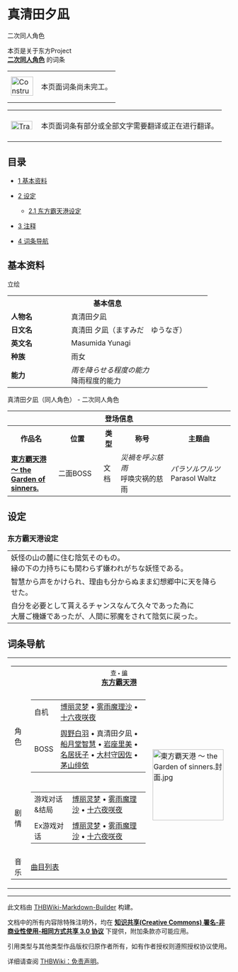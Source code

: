 # 真清田夕凪

<!-- source html: G:\repos\THBWiki-Markdown-Builder\THBWikiMarkdown\Temp\main\9\9c\ns0%3A%E7%9C%9F%E6%B8%85%E7%94%B0%E5%A4%95%E5%87%AA.html -->

二次同人角色

本页是关于东方Project  
 **[二次同人角色](./二次角色列表.md)** 的词条
<center>

<table>
<tbody><tr>
<td class="mbox-image"><div style="width: 52px;">
  <a href="./文件-ConstructionClock.png.md" class="image"><img alt="ConstructionClock.png" src="https://upload.thwiki.cc/thumb/f/f1/ConstructionClock.png/50px-ConstructionClock.png" decoding="async" loading="lazy" width="50" height="43" srcset="https://upload.thwiki.cc/thumb/f/f1/ConstructionClock.png/75px-ConstructionClock.png 1.5x, https://upload.thwiki.cc/thumb/f/f1/ConstructionClock.png/100px-ConstructionClock.png 2x" data-file-width="689" data-file-height="587"></a></div></td>
<td class="mbox-text" style=""><br>本页面词条尚未完工。<br><br></td>
</tr>
</tbody></table>


</center>
<center>

<table>
<tbody><tr>
<td class="mbox-image"><div style="width: 52px;">
  <a href="./文件-Translation_J_To_C-cs.png.md" class="image"><img alt="Translation J To C-cs.png" src="https://upload.thwiki.cc/thumb/3/31/Translation_J_To_C-cs.png/48px-Translation_J_To_C-cs.png" decoding="async" loading="lazy" width="48" height="19" srcset="https://upload.thwiki.cc/thumb/3/31/Translation_J_To_C-cs.png/72px-Translation_J_To_C-cs.png 1.5x, https://upload.thwiki.cc/thumb/3/31/Translation_J_To_C-cs.png/96px-Translation_J_To_C-cs.png 2x" data-file-width="480" data-file-height="189"></a></div></td>
<td class="mbox-text" style=""><br>本页面词条有部分或全部文字需要翻译或正在进行翻译。<br><br></td>
</tr>
</tbody></table>


</center>
  
  

  

## 目录

- [1 基本资料](#基本资料)
- [2 设定](#设定)

  - [2.1 东方霸天港设定](#东方霸天港设定)



- [3 注释](#注释)
- [4 词条导航](#词条导航)




## 基本资料
[](./文件-真清田夕凪.png.md)  [](./文件-真清田夕凪.png.md)立绘

<table>
<tbody><tr>
<th colspan="2">基本信息</th>
</tr>
<tr>
<td style="width:120px"><b>人物名</b></td><td style="min-width:300px">真清田夕凪</td>
</tr><tr><td><b>日文名</b></td><td>真清田 夕凪（ますみだ　ゆうなぎ）</td></tr><tr><td><b>英文名</b></td><td>Masumida Yunagi</td></tr><tr><td><b>种族</b></td><td>雨女</td></tr><tr><td><b>能力</b></td><td><i>雨を降らせる程度の能力</i><br>降雨程度的能力</td></tr></tbody></table>

真清田夕凪（同人角色） - 二次同人角色

<table>
<tbody><tr>
<th colspan="5">登场信息</th>
</tr><tr><th><b>作品名</b></th><th><b>位置</b></th><th><b>类型</b></th><th><b>称号</b></th><th><b>主题曲</b></th></tr><tr><td rowspan="1" style="width:120px"><b><a href="./東方覇天港_～_the_Garden_of_sinners..md" title="東方覇天港 ～ the Garden of sinners.">東方覇天港 ～ the Garden of sinners.</a></b></td><td style="width:130px">二面BOSS</td><td class="bg-color-danger-30" style="width:30px;">文档</td><td style="width:180px"><i>災禍を呼ぶ慈雨</i><br>呼唤灾祸的慈雨</td><td style="width:200px"><i>パラソルワルツ</i><br>Parasol Waltz</td></tr></tbody></table>


## 设定
### 东方霸天港设定

<table><tbody><tr class="tt-content" id="东方霸天港设定-1" data-pos="&#91;&quot;\u4e1c\u65b9\u9738\u5929\u6e2f\u8bbe\u5b9a&quot;,1&#93;"><td class="tt-ja" lang="ja"><div class="poem">妖怪の山の麓に住む陰気そのもの。<br>縁の下の力持ちにも関わらず嫌われがちな妖怪である。</div></td><td class="tt-zh" lang="zh"><div class="poem"></div></td></tr><tr class="tt-content" id="东方霸天港设定-2" data-pos="&#91;&quot;\u4e1c\u65b9\u9738\u5929\u6e2f\u8bbe\u5b9a&quot;,2&#93;"><td class="tt-ja" lang="ja"><div class="poem">智慧から声をかけられ、理由も分からぬまま幻想郷中に天を降らせた。</div></td><td class="tt-zh" lang="zh"><div class="poem"></div></td></tr><tr class="tt-content" id="东方霸天港设定-3" data-pos="&#91;&quot;\u4e1c\u65b9\u9738\u5929\u6e2f\u8bbe\u5b9a&quot;,3&#93;"><td class="tt-ja" lang="ja"><div class="poem">自分を必要として貰えるチャンスなんて久々であった為に<br>大層ご機嫌であったが、人間に邪魔をされて陰気に戻った。</div></td><td class="tt-zh" lang="zh"><div class="poem"></div></td></tr></tbody></table>



## 词条导航
  
  

<table><tbody><tr><td><table cellspacing="0" class="nowraplinks mw-collapsible mw-collapsed" style="width:100%;;;"><tbody><tr><th style=";" colspan="3" class="navbox-title"><div class="navbar"><div class="noprint plainlinksneverexpand" style="background-color:transparent; padding:0; font-weight:normal; font-size:80%; white-space:nowrap;"><a href="./東方覇天港_～_the_Garden_of_sinners.-导航.md" title="東方覇天港 ～ the Garden of sinners./导航"><span style=";;border:none;" title="查看这个模板">查</span></a>&#160;<span style="font-size:80%;">•</span>&#160;<a href="/index.php?title=%E6%9D%B1%E6%96%B9%E8%A6%87%E5%A4%A9%E6%B8%AF_%EF%BD%9E_the_Garden_of_sinners./%E5%AF%BC%E8%88%AA&amp;action=edit"><span style=";;border:none;" title="您可以编辑这个模板。请在储存变更之前先预览">编</span></a></div></div><span><a href="./東方覇天港_～_the_Garden_of_sinners..md" title="東方覇天港 ～ the Garden of sinners.">东方霸天港</a></span></th></tr><tr><td></td></tr><tr><td class="navbox-group" style=";;">角色</td><td style=";;" class="navbox-list navbox-odd"><div></div><table cellspacing="0" class="nowraplinks navbox-subgroup" style="width:100%;;;;"><tbody><tr><td class="navbox-group" style=";;"><div>自机</div></td><td style=";;" class="navbox-list navbox-odd"><div><a href="./博丽灵梦.md" title="博丽灵梦">博丽灵梦</a> &#8226; <a href="./雾雨魔理沙.md" title="雾雨魔理沙">雾雨魔理沙</a> &#8226; <a href="/%E5%8D%81%E5%85%AD%E5%A4%9C%E5%92%B2%E5%A4%9C" title="十六夜咲夜">十六夜咲夜</a></div></td></tr><tr><td></td></tr><tr><td class="navbox-group" style=";;"><div>BOSS</div></td><td style=";;" class="navbox-list navbox-even"><div><a href="./舆野白羽.md" title="舆野白羽">舆野白羽</a> &#8226; <a class="mw-selflink selflink">真清田夕凪</a> &#8226; <a href="./船月堂智慧.md" title="船月堂智慧">船月堂智慧</a> &#8226; <a href="./岩座里美.md" title="岩座里美">岩座里美</a> &#8226; <a href="./名居抚子.md" title="名居抚子">名居抚子</a> &#8226; <a href="./大村守因佐.md" title="大村守因佐">大村守因佐</a> &#8226; <a href="./茅山绯依.md" title="茅山绯依">茅山绯依</a></div></td></tr></tbody></table><div></div></td><td class="navbox-image" style="" rowspan="5"><a href="./文件-東方覇天港_～_the_Garden_of_sinners.封面.jpg.md" class="image"><img alt="東方覇天港 ～ the Garden of sinners.封面.jpg" src="https://upload.thwiki.cc/thumb/f/f6/%E6%9D%B1%E6%96%B9%E8%A6%87%E5%A4%A9%E6%B8%AF_%EF%BD%9E_the_Garden_of_sinners.%E5%B0%81%E9%9D%A2.jpg/160px-%E6%9D%B1%E6%96%B9%E8%A6%87%E5%A4%A9%E6%B8%AF_%EF%BD%9E_the_Garden_of_sinners.%E5%B0%81%E9%9D%A2.jpg" decoding="async" loading="lazy" width="160" height="160" srcset="https://upload.thwiki.cc/thumb/f/f6/%E6%9D%B1%E6%96%B9%E8%A6%87%E5%A4%A9%E6%B8%AF_%EF%BD%9E_the_Garden_of_sinners.%E5%B0%81%E9%9D%A2.jpg/240px-%E6%9D%B1%E6%96%B9%E8%A6%87%E5%A4%A9%E6%B8%AF_%EF%BD%9E_the_Garden_of_sinners.%E5%B0%81%E9%9D%A2.jpg 1.5x, https://upload.thwiki.cc/thumb/f/f6/%E6%9D%B1%E6%96%B9%E8%A6%87%E5%A4%A9%E6%B8%AF_%EF%BD%9E_the_Garden_of_sinners.%E5%B0%81%E9%9D%A2.jpg/320px-%E6%9D%B1%E6%96%B9%E8%A6%87%E5%A4%A9%E6%B8%AF_%EF%BD%9E_the_Garden_of_sinners.%E5%B0%81%E9%9D%A2.jpg 2x" data-file-width="1024" data-file-height="1024"></a></td></tr><tr><td></td></tr><tr><td class="navbox-group" style=";;">剧情</td><td style=";;" class="navbox-list navbox-even"><div></div><table cellspacing="0" class="nowraplinks navbox-subgroup" style="width:100%;;;;"><tbody><tr><td class="navbox-group" style=";;"><div>游戏对话&amp;结局</div></td><td style=";;" class="navbox-list navbox-odd"><div><a href="/index.php?title=%E6%B8%B8%E6%88%8F%E5%AF%B9%E8%AF%9D:%E6%9D%B1%E6%96%B9%E8%A6%87%E5%A4%A9%E6%B8%AF_%EF%BD%9E_the_Garden_of_sinners./%E5%8D%9A%E4%B8%BD%E7%81%B5%E6%A2%A6&amp;action=edit&amp;redlink=1" class="new" title="游戏对话:東方覇天港 ～ the Garden of sinners./博丽灵梦（页面不存在）">博丽灵梦</a> &#8226; <a href="/index.php?title=%E6%B8%B8%E6%88%8F%E5%AF%B9%E8%AF%9D:%E6%9D%B1%E6%96%B9%E8%A6%87%E5%A4%A9%E6%B8%AF_%EF%BD%9E_the_Garden_of_sinners./%E9%9B%BE%E9%9B%A8%E9%AD%94%E7%90%86%E6%B2%99&amp;action=edit&amp;redlink=1" class="new" title="游戏对话:東方覇天港 ～ the Garden of sinners./雾雨魔理沙（页面不存在）">雾雨魔理沙</a> &#8226; <a href="/index.php?title=%E6%B8%B8%E6%88%8F%E5%AF%B9%E8%AF%9D:%E6%9D%B1%E6%96%B9%E8%A6%87%E5%A4%A9%E6%B8%AF_%EF%BD%9E_the_Garden_of_sinners./%E5%8D%81%E5%85%AD%E5%A4%9C%E5%92%B2%E5%A4%9C&amp;action=edit&amp;redlink=1" class="new" title="游戏对话:東方覇天港 ～ the Garden of sinners./十六夜咲夜（页面不存在）">十六夜咲夜</a></div></td></tr><tr><td></td></tr><tr><td class="navbox-group" style=";;"><div>Ex游戏对话</div></td><td style=";;" class="navbox-list navbox-even"><div><a href="/index.php?title=%E6%B8%B8%E6%88%8F%E5%AF%B9%E8%AF%9D:%E6%9D%B1%E6%96%B9%E8%A6%87%E5%A4%A9%E6%B8%AF_%EF%BD%9E_the_Garden_of_sinners./%E5%8D%9A%E4%B8%BD%E7%81%B5%E6%A2%A6_ExStory&amp;action=edit&amp;redlink=1" class="new" title="游戏对话:東方覇天港 ～ the Garden of sinners./博丽灵梦 ExStory（页面不存在）">博丽灵梦</a> &#8226; <a href="/index.php?title=%E6%B8%B8%E6%88%8F%E5%AF%B9%E8%AF%9D:%E6%9D%B1%E6%96%B9%E8%A6%87%E5%A4%A9%E6%B8%AF_%EF%BD%9E_the_Garden_of_sinners./%E9%9B%BE%E9%9B%A8%E9%AD%94%E7%90%86%E6%B2%99_ExStory&amp;action=edit&amp;redlink=1" class="new" title="游戏对话:東方覇天港 ～ the Garden of sinners./雾雨魔理沙 ExStory（页面不存在）">雾雨魔理沙</a> &#8226; <a href="/index.php?title=%E6%B8%B8%E6%88%8F%E5%AF%B9%E8%AF%9D:%E6%9D%B1%E6%96%B9%E8%A6%87%E5%A4%A9%E6%B8%AF_%EF%BD%9E_the_Garden_of_sinners./%E5%8D%81%E5%85%AD%E5%A4%9C%E5%92%B2%E5%A4%9C_ExStory&amp;action=edit&amp;redlink=1" class="new" title="游戏对话:東方覇天港 ～ the Garden of sinners./十六夜咲夜 ExStory（页面不存在）">十六夜咲夜</a></div></td></tr></tbody></table><div></div></td></tr><tr><td></td></tr><tr><td class="navbox-group" style=";;">音乐</td><td style=";;" class="navbox-list navbox-odd"><div><a href="/%E6%9D%B1%E6%96%B9%E8%A6%87%E5%A4%A9%E6%B8%AF_%EF%BD%9E_the_Garden_of_sinners.#曲目列表" title="東方覇天港 ～ the Garden of sinners.">曲目列表</a></div></td></tr></tbody></table></td></tr></tbody></table>


  
  

  





---

此文档由 [THBWiki-Markdown-Builder](https://github.com/Delsin-Yu/THBWiki-Markdown-Builder) 构建。

文档中的所有内容除特殊注明外，均在 [**知识共享(Creative Commons) 署名-非商业性使用-相同方式共享 3.0 协议**](https://creativecommons.org/licenses/by-sa/3.0/deed.zh-hans) 下提供，附加条款亦可能应用。

引用类型与其他类型作品版权归原作者所有，如有作者授权则遵照授权协议使用。

详细请查阅 [THBWiki：免责声明](https://thbwiki.cc/THBWiki:%E5%85%8D%E8%B4%A3%E5%A3%B0%E6%98%8E)。

